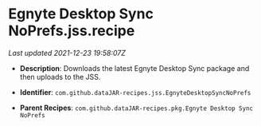# Egnyte Desktop Sync NoPrefs.jss.recipe

_Last updated 2021-12-23 19:58:07Z_

- **Description**: Downloads the latest Egnyte Desktop Sync package and then uploads to the JSS.

- **Identifier**: `com.github.dataJAR-recipes.jss.EgnyteDesktopSyncNoPrefs`

- **Parent Recipes**: `com.github.dataJAR-recipes.pkg.Egnyte Desktop Sync NoPrefs`